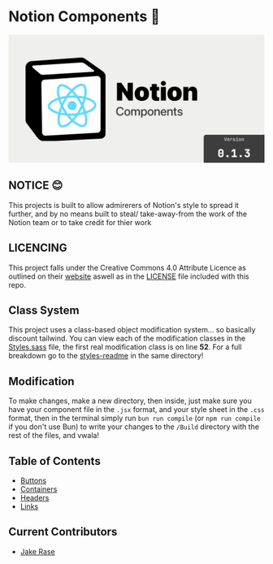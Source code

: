 # Notion Components 📇

![!image](./Github%20Social%20Banner.png)

## **NOTICE** 😊

This projects is built to allow admirerers of Notion's style to spread it further, and by no means built to steal/ take-away-from the work of the Notion team or to take credit for thier work

## **LICENCING**

This project falls under the Creative Commons 4.0 Attribute Licence as outlined on their [website](https://creativecommons.org/licenses/by/4.0/) aswell as in the [LICENSE](./LICENSE) file included with this repo.

## Class System

This project uses a class-based object modification system... so basically discount tailwind. You can view each of the modification classes in the [Styles.sass](./src/Styles/Styles.sass) file, the first real modification class is on line **52**. For a full breakdown go to the [styles-readme](./src/Styles/styles-readme.md) in the same directory!

## Modification

To make changes, make a new directory, then inside, just make sure you have your component file in the `.jsx` format, and your style sheet in the `.css` format, then in the terminal simply run `bun run compile` (or `npm run compile` if you don't use Bun) to write your changes to the `/Build` directory with the rest of the files, and vwala!

## Table of Contents

- [Buttons](./src/Buttons/buttons-readme.md)
- [Containers](./src/Containers/containers-reame.md)
- [Headers](./src/Headers/headers-readme.md)
- [Links](./src/Link/links-readme.md)

## Current Contributors

- [Jake Rase](https://micro.jakerase.dev)
